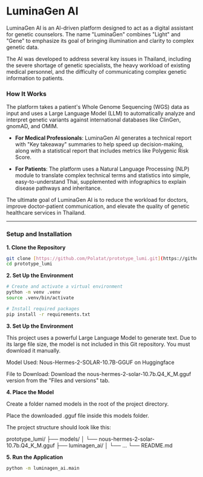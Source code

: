 # LuminaGen AI

LuminaGen AI is an AI-driven platform designed to act as a digital assistant for genetic counselors. The name "LuminaGen" combines "Light" and "Gene" to emphasize its goal of bringing illumination and clarity to complex genetic data.

The AI was developed to address several key issues in Thailand, including the severe shortage of genetic specialists, the heavy workload of existing medical personnel, and the difficulty of communicating complex genetic information to patients.

### How It Works

The platform takes a patient's Whole Genome Sequencing (WGS) data as input and uses a Large Language Model (LLM) to automatically analyze and interpret genetic variants against international databases like ClinGen, gnomAD, and OMIM.

* **For Medical Professionals**: LuminaGen AI generates a technical report with "Key takeaway" summaries to help speed up decision-making, along with a statistical report that includes metrics like Polygenic Risk Score.

* **For Patients**: The platform uses a Natural Language Processing (NLP) module to translate complex technical terms and statistics into simple, easy-to-understand Thai, supplemented with infographics to explain disease pathways and inheritance.

The ultimate goal of LuminaGen AI is to reduce the workload for doctors, improve doctor-patient communication, and elevate the quality of genetic healthcare services in Thailand.

---

### Setup and Installation

**1. Clone the Repository**
```bash
git clone [https://github.com/Polatat/prototype_lumi.git](https://github.com/Polatat/prototype_lumi.git)
cd prototype_lumi
```

**2. Set Up the Environment**

```bash
# Create and activate a virtual environment
python -m venv .venv
source .venv/bin/activate

# Install required packages
pip install -r requirements.txt
```

**3. Set Up the Environment**

This project uses a powerful Large Language Model to generate text. Due to its large file size, the model is not included in this Git repository. You must download it manually.

Model Used: Nous-Hermes-2-SOLAR-10.7B-GGUF on Huggingface

File to Download: Download the nous-hermes-2-solar-10.7b.Q4_K_M.gguf version from the "Files and versions" tab.

**4. Place the Model**

Create a folder named models in the root of the project directory.

Place the downloaded .gguf file inside this models folder.

The project structure should look like this:

prototype_lumi/
├── models/
│   └── nous-hermes-2-solar-10.7b.Q4_K_M.gguf
├── luminagen_ai/
│   └── ...
└── README.md


**5. Run the Application**

```bash
python -m luminagen_ai.main

```
